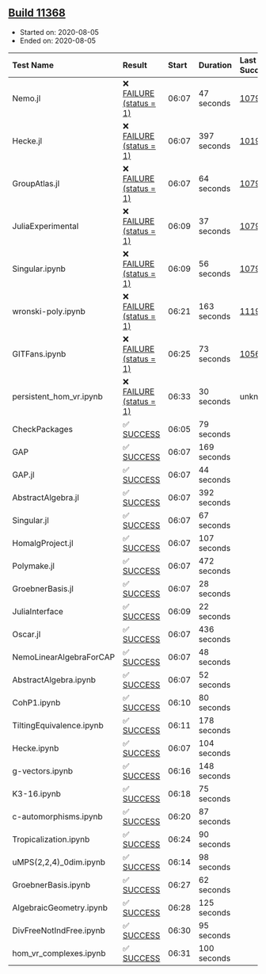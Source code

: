 ## [Build 11368](https://oscarci.mathematik.uni-kl.de/job/oscar/11368/)

* Started on: 2020-08-05
* Ended on: 2020-08-05

| Test Name    | Result | Start | Duration | Last Success | First Failure |
|:-------------|:-------|:------|:---------|:-------------|:--------------|
| Nemo.jl | ❌ [FAILURE (status = 1)](https://oscarci.mathematik.uni-kl.de/job/oscar/11368/artifact/logs/build-11368/Nemo.jl.log) | 06:07 | 47 seconds | [10790](https://oscarci.mathematik.uni-kl.de/job/oscar/10790/) | [10791](https://oscarci.mathematik.uni-kl.de/job/oscar/10791/) |
| Hecke.jl | ❌ [FAILURE (status = 1)](https://oscarci.mathematik.uni-kl.de/job/oscar/11368/artifact/logs/build-11368/Hecke.jl.log) | 06:07 | 397 seconds | [10197](https://oscarci.mathematik.uni-kl.de/job/oscar/10197/) | [10198](https://oscarci.mathematik.uni-kl.de/job/oscar/10198/) |
| GroupAtlas.jl | ❌ [FAILURE (status = 1)](https://oscarci.mathematik.uni-kl.de/job/oscar/11368/artifact/logs/build-11368/GroupAtlas.jl.log) | 06:07 | 64 seconds | [10790](https://oscarci.mathematik.uni-kl.de/job/oscar/10790/) | [10791](https://oscarci.mathematik.uni-kl.de/job/oscar/10791/) |
| JuliaExperimental | ❌ [FAILURE (status = 1)](https://oscarci.mathematik.uni-kl.de/job/oscar/11368/artifact/logs/build-11368/JuliaExperimental.log) | 06:09 | 37 seconds | [10790](https://oscarci.mathematik.uni-kl.de/job/oscar/10790/) | [10791](https://oscarci.mathematik.uni-kl.de/job/oscar/10791/) |
| Singular.ipynb | ❌ [FAILURE (status = 1)](https://oscarci.mathematik.uni-kl.de/job/oscar/11368/artifact/logs/build-11368/Singular.ipynb.log) | 06:09 | 56 seconds | [10790](https://oscarci.mathematik.uni-kl.de/job/oscar/10790/) | [10791](https://oscarci.mathematik.uni-kl.de/job/oscar/10791/) |
| wronski-poly.ipynb | ❌ [FAILURE (status = 1)](https://oscarci.mathematik.uni-kl.de/job/oscar/11368/artifact/logs/build-11368/wronski-poly.ipynb.log) | 06:21 | 163 seconds | [11192](https://oscarci.mathematik.uni-kl.de/job/oscar/11192/) | [11193](https://oscarci.mathematik.uni-kl.de/job/oscar/11193/) |
| GITFans.ipynb | ❌ [FAILURE (status = 1)](https://oscarci.mathematik.uni-kl.de/job/oscar/11368/artifact/logs/build-11368/GITFans.ipynb.log) | 06:25 | 73 seconds | [10566](https://oscarci.mathematik.uni-kl.de/job/oscar/10566/) | [10567](https://oscarci.mathematik.uni-kl.de/job/oscar/10567/) |
| persistent_hom_vr.ipynb | ❌ [FAILURE (status = 1)](https://oscarci.mathematik.uni-kl.de/job/oscar/11368/artifact/logs/build-11368/persistent_hom_vr.ipynb.log) | 06:33 | 30 seconds | unknown | unknown |
| CheckPackages | ✅ [SUCCESS](https://oscarci.mathematik.uni-kl.de/job/oscar/11368/artifact/logs/build-11368/CheckPackages.log) | 06:05 | 79 seconds |  |  |
| GAP | ✅ [SUCCESS](https://oscarci.mathematik.uni-kl.de/job/oscar/11368/artifact/logs/build-11368/GAP.log) | 06:07 | 169 seconds |  |  |
| GAP.jl | ✅ [SUCCESS](https://oscarci.mathematik.uni-kl.de/job/oscar/11368/artifact/logs/build-11368/GAP.jl.log) | 06:07 | 44 seconds |  |  |
| AbstractAlgebra.jl | ✅ [SUCCESS](https://oscarci.mathematik.uni-kl.de/job/oscar/11368/artifact/logs/build-11368/AbstractAlgebra.jl.log) | 06:07 | 392 seconds |  |  |
| Singular.jl | ✅ [SUCCESS](https://oscarci.mathematik.uni-kl.de/job/oscar/11368/artifact/logs/build-11368/Singular.jl.log) | 06:07 | 67 seconds |  |  |
| HomalgProject.jl | ✅ [SUCCESS](https://oscarci.mathematik.uni-kl.de/job/oscar/11368/artifact/logs/build-11368/HomalgProject.jl.log) | 06:07 | 107 seconds |  |  |
| Polymake.jl | ✅ [SUCCESS](https://oscarci.mathematik.uni-kl.de/job/oscar/11368/artifact/logs/build-11368/Polymake.jl.log) | 06:07 | 472 seconds |  |  |
| GroebnerBasis.jl | ✅ [SUCCESS](https://oscarci.mathematik.uni-kl.de/job/oscar/11368/artifact/logs/build-11368/GroebnerBasis.jl.log) | 06:07 | 28 seconds |  |  |
| JuliaInterface | ✅ [SUCCESS](https://oscarci.mathematik.uni-kl.de/job/oscar/11368/artifact/logs/build-11368/JuliaInterface.log) | 06:09 | 22 seconds |  |  |
| Oscar.jl | ✅ [SUCCESS](https://oscarci.mathematik.uni-kl.de/job/oscar/11368/artifact/logs/build-11368/Oscar.jl.log) | 06:07 | 436 seconds |  |  |
| NemoLinearAlgebraForCAP | ✅ [SUCCESS](https://oscarci.mathematik.uni-kl.de/job/oscar/11368/artifact/logs/build-11368/NemoLinearAlgebraForCAP.log) | 06:07 | 48 seconds |  |  |
| AbstractAlgebra.ipynb | ✅ [SUCCESS](https://oscarci.mathematik.uni-kl.de/job/oscar/11368/artifact/logs/build-11368/AbstractAlgebra.ipynb.log) | 06:07 | 52 seconds |  |  |
| CohP1.ipynb | ✅ [SUCCESS](https://oscarci.mathematik.uni-kl.de/job/oscar/11368/artifact/logs/build-11368/CohP1.ipynb.log) | 06:10 | 80 seconds |  |  |
| TiltingEquivalence.ipynb | ✅ [SUCCESS](https://oscarci.mathematik.uni-kl.de/job/oscar/11368/artifact/logs/build-11368/TiltingEquivalence.ipynb.log) | 06:11 | 178 seconds |  |  |
| Hecke.ipynb | ✅ [SUCCESS](https://oscarci.mathematik.uni-kl.de/job/oscar/11368/artifact/logs/build-11368/Hecke.ipynb.log) | 06:07 | 104 seconds |  |  |
| g-vectors.ipynb | ✅ [SUCCESS](https://oscarci.mathematik.uni-kl.de/job/oscar/11368/artifact/logs/build-11368/g-vectors.ipynb.log) | 06:16 | 148 seconds |  |  |
| K3-16.ipynb | ✅ [SUCCESS](https://oscarci.mathematik.uni-kl.de/job/oscar/11368/artifact/logs/build-11368/K3-16.ipynb.log) | 06:18 | 75 seconds |  |  |
| c-automorphisms.ipynb | ✅ [SUCCESS](https://oscarci.mathematik.uni-kl.de/job/oscar/11368/artifact/logs/build-11368/c-automorphisms.ipynb.log) | 06:20 | 87 seconds |  |  |
| Tropicalization.ipynb | ✅ [SUCCESS](https://oscarci.mathematik.uni-kl.de/job/oscar/11368/artifact/logs/build-11368/Tropicalization.ipynb.log) | 06:24 | 90 seconds |  |  |
| uMPS(2,2,4)_0dim.ipynb | ✅ [SUCCESS](https://oscarci.mathematik.uni-kl.de/job/oscar/11368/artifact/logs/build-11368/uMPS-2-2-4-_0dim.ipynb.log) | 06:14 | 98 seconds |  |  |
| GroebnerBasis.ipynb | ✅ [SUCCESS](https://oscarci.mathematik.uni-kl.de/job/oscar/11368/artifact/logs/build-11368/GroebnerBasis.ipynb.log) | 06:27 | 62 seconds |  |  |
| AlgebraicGeometry.ipynb | ✅ [SUCCESS](https://oscarci.mathematik.uni-kl.de/job/oscar/11368/artifact/logs/build-11368/AlgebraicGeometry.ipynb.log) | 06:28 | 125 seconds |  |  |
| DivFreeNotIndFree.ipynb | ✅ [SUCCESS](https://oscarci.mathematik.uni-kl.de/job/oscar/11368/artifact/logs/build-11368/DivFreeNotIndFree.ipynb.log) | 06:30 | 95 seconds |  |  |
| hom_vr_complexes.ipynb | ✅ [SUCCESS](https://oscarci.mathematik.uni-kl.de/job/oscar/11368/artifact/logs/build-11368/hom_vr_complexes.ipynb.log) | 06:31 | 100 seconds |  |  |
